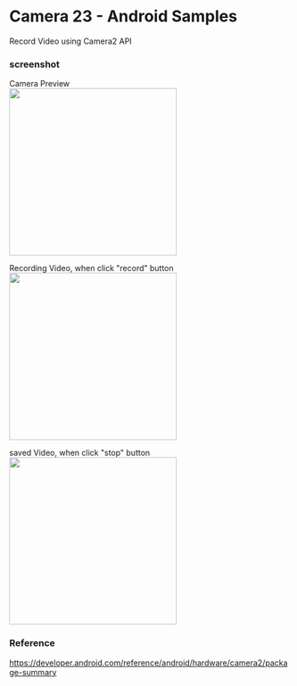 Camera 23 - Android Samples
===============

Record Video  using  Camera2 API <br/>

### screenshot <br/>
Camera Preview <br/>
<image src="https://raw.githubusercontent.com/ohwada/Android_Samples/master/Camera23/screenshot/camera23_preview.png" width="300" /><br/>

Recording Video, when click "record" button <br/>
<image src="https://raw.githubusercontent.com/ohwada/Android_Samples/master/Camera23/screenshot/camera23_recording.png" width="300" /><br/>

saved Video, when click "stop" button <br/>
<image src="https://raw.githubusercontent.com/ohwada/Android_Samples/master/Camera23/screenshot/camera23_saved.png" width="300" /><br/>

### Reference <br/>
https://developer.android.com/reference/android/hardware/camera2/package-summary

